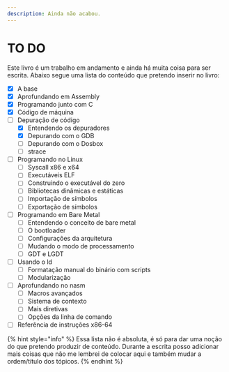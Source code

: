 ```yaml
---
description: Ainda não acabou.
---
```


# TO DO

Este livro é um trabalho em andamento e ainda há muita coisa para ser escrita. Abaixo segue uma lista do conteúdo que pretendo inserir no livro:

* [x] A base
* [x] Aprofundando em Assembly
* [x] Programando junto com C
* [x] Código de máquina
* [ ] Depuração de código
  * [x] Entendendo os depuradores
  * [x] Depurando com o GDB
  * [ ] Depurando com o Dosbox
  * [ ] strace
* [ ] Programando no Linux
  * [ ] Syscall x86 e x64
  * [ ] Executáveis ELF
  * [ ] Construindo o executável do zero
  * [ ] Bibliotecas dinâmicas e estáticas
  * [ ] Importação de símbolos
  * [ ] Exportação de símbolos
* [ ] Programando em Bare Metal
  * [ ] Entendendo o conceito de bare metal
  * [ ] O bootloader
  * [ ] Configurações da arquitetura
  * [ ] Mudando o modo de processamento
  * [ ] GDT e LGDT
* [ ] Usando o ld
  * [ ] Formatação manual do binário com scripts
  * [ ] Modularização
* [ ] Aprofundando no nasm
  * [ ] Macros avançados
  * [ ] Sistema de contexto
  * [ ] Mais diretivas
  * [ ] Opções da linha de comando
* [ ] Referência de instruções x86-64

{% hint style="info" %}
Essa lista não é absoluta, é só para dar uma noção do que pretendo produzir de conteúdo. Durante a escrita posso adicionar mais coisas que não me lembrei de colocar aqui e também mudar a ordem/título dos tópicos.
{% endhint %}
